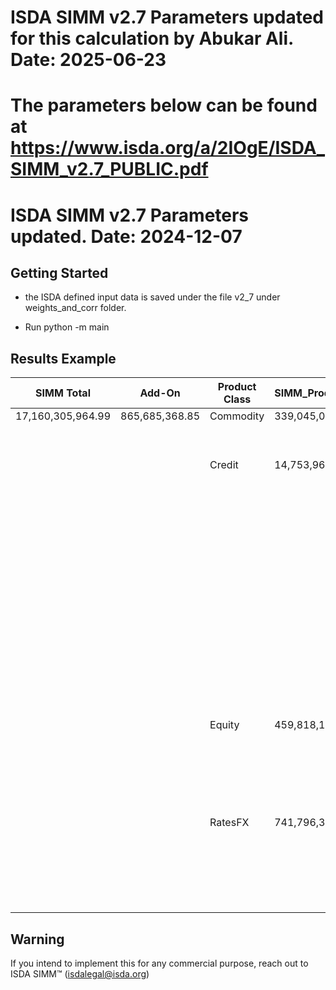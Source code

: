 # ISDA SIMM v2.7 Parameters updated for this calculation by Abukar Ali. Date: 2025-06-23
# The parameters below can be found at https://www.isda.org/a/2IOgE/ISDA_SIMM_v2.7_PUBLIC.pdf

# ISDA SIMM v2.7 Parameters updated. Date: 2024-12-07



## Getting Started
  - the ISDA defined input data is saved under the file v2_7 under weights_and_corr folder. 

  - Run python -m main

## Results Example

| SIMM Total         | Add-On         | Product Class | SIMM_ProductClass | Risk Class      | SIMM_RiskClass    | Risk Measure      | Value             |
|--------------------|----------------|---------------|-------------------|-----------------|-------------------|-------------------|-------------------|
| 17,160,305,964.99  | 865,685,368.85 | Commodity     | 339,045,085.73    | Commodity       | 339,045,085.73    | Curvature         | 40,704,987.4      |
|                    |                |               |                   |                 |                   | Delta             | 189,379,973.36    |
|                    |                |               |                   |                 |                   | Vega              | 108,960,124.97    |
|                    |                | Credit        | 14,753,961,065.17 | CreditNonQ      | 12,403,098,591.87 | Curvature         | 37,279.59         |
|                    |                |               |                   |                 |                   | Delta             | 12,401,687,156.64 |
|                    |                |               |                   |                 |                   | Vega              | 1,374,155.64     |
|                    |                |               |                   | CreditQ         | 3,646,291,459.95  | BaseCorr          | 8,222,230.0       |
|                    |                |               |                   |                 |                   | Curvature         | 33,337.56         |
|                    |                |               |                   |                 |                   | Delta             | 3,635,615,442.41  |
|                    |                |               |                   |                 |                   | Vega              | 2,420,449.99     |
|                    |                |               |                   | Equity          | 82,199,370.35     | Curvature         | 0.0               |
|                    |                |               |                   |                 |                   | Delta             | 82,199,370.35     |
|                    |                |               |                   |                 |                   | Vega              | 0.0               |
|                    |                |               |                   | FX              | 7,185,584.22      | Curvature         | 0.0               |
|                    |                |               |                   |                 |                   | Delta             | 7,185,584.22      |
|                    |                |               |                   |                 |                   | Vega              | 0.0               |
|                    |                |               |                   | Rates           | 196,024,739.4     | Curvature         | 0.0               |
|                    |                |               |                   |                 |                   | Delta             | 196,024,739.4     |
|                    |                |               |                   |                 |                   | Vega              | 0.0               |
|                    |                | Equity        | 459,818,122.84    | Equity          | 310,604,063.19    | Curvature         | 13,823,144.02     |
|                    |                |               |                   |                 |                   | Delta             | 199,875,534.81    |
|                    |                |               |                   |                 |                   | Vega              | 96,905,384.36     |
|                    |                |               |                   | Rates           | 318,008,431.48    | Curvature         | 0.0               |
|                    |                |               |                   |                 |                   | Delta             | 318,008,431.48    |
|                    |                |               |                   |                 |                   | Vega              | 0.0               |
|                    |                | RatesFX       | 741,796,322.4     | FX              | 26,212,645.82     | Curvature         | 9,185,361.42      |
|                    |                |               |                   |                 |                   | Delta             | 12,089,717.24     |
|                    |                |               |                   |                 |                   | Vega              | 4,937,567.16      |
|                    |                |               |                   | Rates           | 737,672,355.96    | Curvature         | 1,706.73          |
|                    |                |               |                   |                 |                   | Delta             | 737,650,204.98    |
|                    |                |               |                   |                 |                   | Vega              | 20,444.24         |

## Warning
If you intend to implement this for any commercial purpose, reach out to ISDA SIMM™ (isdalegal@isda.org)